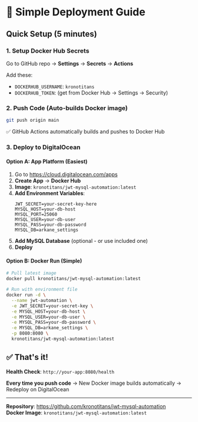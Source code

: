 # 🚀 Simple Deployment Guide

## Quick Setup (5 minutes)

### 1. Setup Docker Hub Secrets
Go to GitHub repo → **Settings** → **Secrets** → **Actions**

Add these:
- `DOCKERHUB_USERNAME`: `kronotitans`
- `DOCKERHUB_TOKEN`: (get from Docker Hub → Settings → Security)

### 2. Push Code (Auto-builds Docker image)
```bash
git push origin main
```
✅ GitHub Actions automatically builds and pushes to Docker Hub

### 3. Deploy to DigitalOcean

#### Option A: App Platform (Easiest)
1. Go to https://cloud.digitalocean.com/apps
2. **Create App** → **Docker Hub**
3. **Image**: `kronotitans/jwt-mysql-automation:latest`
4. **Add Environment Variables**:
   ```
   JWT_SECRET=your-secret-key-here
   MYSQL_HOST=your-db-host
   MYSQL_PORT=25060
   MYSQL_USER=your-db-user
   MYSQL_PASS=your-db-password
   MYSQL_DB=arkane_settings
   ```
5. **Add MySQL Database** (optional - or use included one)
6. **Deploy**

#### Option B: Docker Run (Simple)
```bash
# Pull latest image
docker pull kronotitans/jwt-mysql-automation:latest

# Run with environment file
docker run -d \
  --name jwt-automation \
  -e JWT_SECRET=your-secret-key \
  -e MYSQL_HOST=your-db-host \
  -e MYSQL_USER=your-db-user \
  -e MYSQL_PASS=your-db-password \
  -e MYSQL_DB=arkane_settings \
  -p 8080:8080 \
  kronotitans/jwt-mysql-automation:latest
```

## ✅ That's it! 

**Health Check**: `http://your-app:8080/health`

**Every time you push code** → New Docker image builds automatically → Redeploy on DigitalOcean

---

**Repository**: https://github.com/kronotitans/jwt-mysql-automation  
**Docker Image**: `kronotitans/jwt-mysql-automation:latest`
